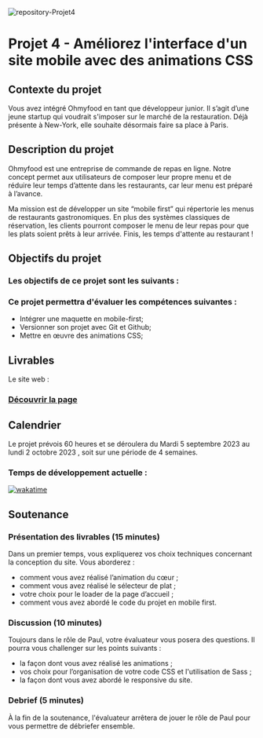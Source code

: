 ![repository-Projet4](https://github.com/aurelienLRY/OCC-P4-Ohmyfood/assets/83220559/9d677967-8de7-4148-a7e5-61287dd991db)

# Projet 4 - Améliorez l'interface d'un site mobile avec des animations CSS 

## Contexte du projet
Vous avez intégré Ohmyfood en tant que développeur junior. Il s’agit d’une jeune startup qui voudrait s'imposer sur le marché de la restauration. Déjà présente à New-York, elle souhaite désormais faire sa place à Paris. 


## Description du projet
Ohmyfood est une entreprise de commande de repas en ligne. Notre concept permet aux utilisateurs de composer leur propre menu et de réduire leur temps d’attente dans les restaurants, car leur menu est préparé à l’avance.

Ma mission est de développer un site “mobile first” qui répertorie les menus de restaurants gastronomiques. En plus des systèmes classiques de réservation, les clients pourront composer le menu de leur repas pour que les plats soient prêts à leur arrivée. Finis, les temps d'attente au restaurant !


## Objectifs du projet
### Les objectifs de ce projet sont les suivants :



### Ce projet permettra d'évaluer les compétences suivantes :
- Intégrer une maquette en mobile-first;
- Versionner son projet avec Git et Github;
- Mettre en œuvre des animations CSS;


## Livrables
Le site web : 
### [Découvrir la page](https://aurelienlry.github.io/OCC-P4-Ohmyfood/)


## Calendrier
Le projet prévois 60 heures et se déroulera du Mardi 5 septembre 2023 au lundi 2 octobre 2023 , soit sur une période de 4 semaines.

### Temps de développement actuelle : 
[![wakatime](https://wakatime.com/badge/user/dfdaf0d3-5ae8-4997-92c1-563d24f5d7d4/project/df818d24-3e4f-4cbe-8d18-ffae3bf60e01.svg)](https://wakatime.com/badge/user/dfdaf0d3-5ae8-4997-92c1-563d24f5d7d4/project/df818d24-3e4f-4cbe-8d18-ffae3bf60e01)


## Soutenance 
### Présentation des livrables (15 minutes) 
Dans un premier temps, vous expliquerez vos choix techniques concernant la conception du site.
Vous aborderez : 
- comment vous avez réalisé l’animation du cœur ;
- comment vous avez réalisé le sélecteur de plat ;
- votre choix pour le loader de la page d’accueil ;
- comment vous avez abordé le code du projet en mobile first.
### Discussion (10 minutes) 
Toujours dans le rôle de Paul, votre évaluateur vous posera des questions. Il pourra vous challenger sur les points suivants : 
- la façon dont vous avez réalisé les animations ;
- vos choix pour l’organisation de votre code CSS et l'utilisation de Sass ;
- la façon dont vous avez abordé le responsive du site.
### Debrief (5 minutes)
À la fin de la soutenance, l'évaluateur arrêtera de jouer le rôle de Paul pour vous permettre de débriefer ensemble.



